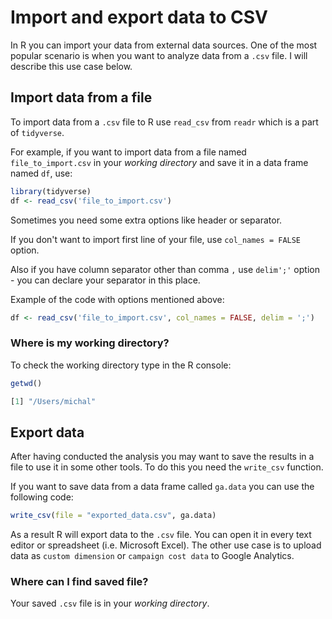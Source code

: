# Import and export data to CSV

In R you can import your data from external data sources. One of the most popular scenario is when you want to analyze data from a `.csv` file. I will describe this use case below.

## Import data from a file

To import data from a `.csv` file to R use `read_csv` from `readr` which is a part of `tidyverse`.

For example, if you want to import data from a file named `file_to_import.csv` in your _working directory_ and save it in a data frame named `df`, use:

```r
library(tidyverse)
df <- read_csv('file_to_import.csv')
```

Sometimes you need some extra options like header or separator.

If you don't want to import first line of your file, use `col_names = FALSE` option.

Also if you have column separator other than comma `,` use `delim';'` option - you can declare your separator in this place.

Example of the code with options mentioned above:

```r
df <- read_csv('file_to_import.csv', col_names = FALSE, delim = ';')
```

### Where is my working directory?

To check the working directory type in the R console:

```r
getwd()
```

```r
[1] "/Users/michal"
```

## Export data

After having conducted the analysis you may want to save the results in a file to use it in some other tools. To do this you need the `write_csv` function.

If you want to save data from a data frame called `ga.data` you can use the following code:

```r
write_csv(file = "exported_data.csv", ga.data)
```

As a result R will export data to the `.csv` file. You can open it in every text editor or spreadsheet (i.e. Microsoft Excel). The other use case is to upload data as `custom dimension` or `campaign cost data` to Google Analytics.

### Where can I find saved file?

Your saved `.csv` file is in your _working directory_.

